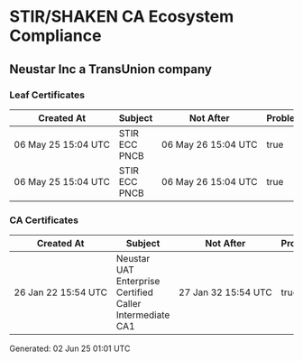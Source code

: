 # STIR/SHAKEN CA Ecosystem Compliance

## Neustar Inc a TransUnion company

### Leaf Certificates

| Created At | Subject | Not After | Problems | Link |
|------------|---------|-----------|----------|------|
| 06&#160;May&#160;25&#160;15:04&#160;UTC | STIR ECC PNCB | 06&#160;May&#160;26&#160;15:04&#160;UTC | true | [view](../CERTS/d321a86a74e45aee94877a36100093476cb0fd43b3e43d5ca3c681515fce361e/README.md) |
| 06&#160;May&#160;25&#160;15:04&#160;UTC | STIR ECC PNCB | 06&#160;May&#160;26&#160;15:04&#160;UTC | true | [view](../CERTS/d321a86a74e45aee94877a36100093476cb0fd43b3e43d5ca3c681515fce361e/README.md) |

### CA Certificates

| Created At | Subject | Not After | Problems | Link |
|------------|---------|-----------|----------|------|
| 26&#160;Jan&#160;22&#160;15:54&#160;UTC | Neustar UAT Enterprise Certified Caller Intermediate CA1 | 27&#160;Jan&#160;32&#160;15:54&#160;UTC | true | [view](../CERTS/ccfe62eca45597fa004d4b6be7531638a318fbb32405914ee8284c4b3ce6275e/README.md) |


Generated: 02 Jun 25 01:01 UTC